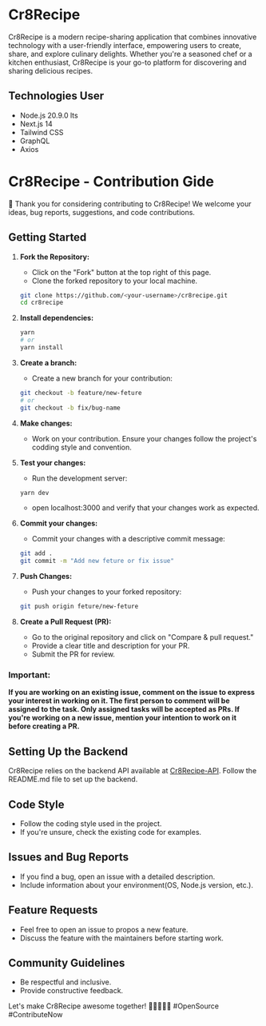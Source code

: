 # Cr8Recipe

Cr8Recipe is a modern recipe-sharing application that combines innovative technology with a user-friendly interface, empowering users to create, share, and explore culinary delights. Whether you're a seasoned chef or a kitchen enthusiast, Cr8Recipe is your go-to platform for discovering and sharing delicious recipes.

## Technologies User

- Node.js 20.9.0 lts
- Next.js 14
- Tailwind CSS
- GraphQL
- Axios

# Cr8Recipe - Contribution Gide

👋 Thank you for considering contributing to Cr8Recipe! We welcome your ideas, bug reports, suggestions, and code contributions.

## Getting Started

1. **Fork the Repository:**

   - Click on the "Fork" button at the top right of this page.
   - Clone the forked repository to your local machine.

   ```bash
   git clone https://github.com/<your-username>/cr8recipe.git
   cd cr8recipe
   ```

2. **Install dependencies:**

   ```bash
   yarn
   # or
   yarn install
   ```

3. **Create a branch:**

   - Create a new branch for your contribution:

   ```bash
   git checkout -b feature/new-feture
   # or
   git checkout -b fix/bug-name
   ```

4. **Make changes:**

   - Work on your contribution. Ensure your changes follow the project's codding style and convention.

5. **Test your changes:**

   - Run the development server:

   ```bash
   yarn dev
   ```

   - open localhost:3000 and verify that your changes work as expected.

6. **Commit your changes:**

   - Commit your changes with a descriptive commit message:

   ```bash
   git add .
   git commit -m "Add new feture or fix issue"
   ```

7. **Push Changes:**

   - Push your changes to your forked repository:

   ```bash
   git push origin feture/new-feture
   ```

8. **Create a Pull Request (PR):**
   - Go to the original repository and click on "Compare & pull request."
   - Provide a clear title and description for your PR.
   - Submit the PR for review.

### Important:

**If you are working on an existing issue, comment on the issue to express your interest in working on it. The first person to comment will be assigned to the task. Only assigned tasks will be accepted as PRs. If you're working on a new issue, mention your intention to work on it before creating a PR.**

## Setting Up the Backend

Cr8Recipe relies on the backend API available at [Cr8Recipe-API](https://github.com/Koushik1311/Cr8Recipe-API.git). Follow the README.md file to set up the backend.

## Code Style

- Follow the coding style used in the project.
- If you're unsure, check the existing code for examples.

## Issues and Bug Reports

- If you find a bug, open an issue with a detailed description.
- Include information about your environment(OS, Node.js version, etc.).

## Feature Requests

- Feel free to open an issue to propos a new feature.
- Discuss the feature with the maintainers before starting work.

## Community Guidelines

- Be respectful and inclusive.
- Provide constructive feedback.

Let's make Cr8Recipe awesome together! 🚀👩‍💻👨‍💻 #OpenSource #ContributeNow
